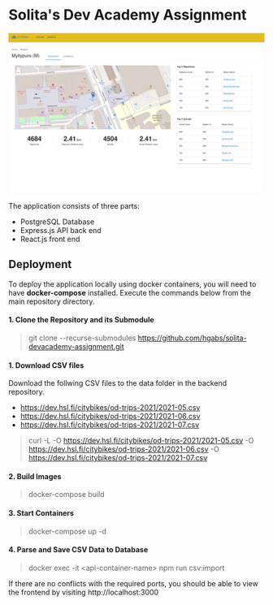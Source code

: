 # Solita's Dev Academy Assignment

![App Image Preview](https://github.com/hgabs/solita-devacademy-assignment/raw/master/app.png)

The application consists of three parts:

- PostgreSQL Database
- Express.js API back end
- React.js front end

## Deployment

To deploy the application locally using docker containers, you will need to have **docker-compose** installed. Execute the commands below from the main repository directory.

#### 1. Clone the Repository and its Submodule

>git clone --recurse-submodules https://github.com/hgabs/solita-devacademy-assignment.git

#### 1. Download CSV files

Download the follwing CSV files to the data folder in the backend repository.
* <https://dev.hsl.fi/citybikes/od-trips-2021/2021-05.csv>
* <https://dev.hsl.fi/citybikes/od-trips-2021/2021-06.csv>
* <https://dev.hsl.fi/citybikes/od-trips-2021/2021-07.csv>

>curl -L -O https://dev.hsl.fi/citybikes/od-trips-2021/2021-05.csv -O https://dev.hsl.fi/citybikes/od-trips-2021/2021-06.csv -O https://dev.hsl.fi/citybikes/od-trips-2021/2021-07.csv

#### 2. Build Images

>docker-compose build

#### 3. Start Containers

>docker-compose up -d

#### 4. Parse and Save CSV Data to Database

>docker exec -it \<api-container-name\> npm run csv:import

If there are no conflicts with the required ports, you should be able to view the frontend by visiting http://localhost:3000
